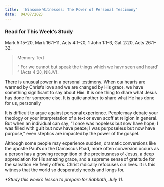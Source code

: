 ```yaml
---
title:  'Winsome Witnesses: The Power of Personal Testimony'
date:  04/07/2020
---
```


### Read for This Week’s Study
Mark 5:15–20, Mark 16:1–11, Acts 4:1–20, 1 John 1:1–3, Gal. 2:20, Acts 26:1–32.

> <p>Memory Text</p>
> “ For we cannot but speak the things which we have seen and heard’ ” (Acts 4:20, NKJV).

There is unusual power in a personal testimony. When our hearts are warmed by Christ’s love and we are changed by His grace, we have something significant to say about Him. It is one thing to share what Jesus has done for someone else. It is quite another to share what He has done for us, personally.

It is difficult to argue against personal experience. People may debate your theology or your interpretation of a text or even scoff at religion in general. But when an individual can say, “I once was hopeless but now have hope; I was filled with guilt but now have peace; I was purposeless but now have purpose,” even skeptics are impacted by the power of the gospel.

Although some people may experience sudden, dramatic conversions like the apostle Paul’s on the Damascus Road, more often conversion occurs as a person has a growing recognition of the preciousness of Jesus, a deep appreciation for His amazing grace, and a supreme sense of gratitude for the salvation He freely offers. Christ radically refocuses our lives. It is this witness that the world so desperately needs and longs for.

_*Study this week’s lesson to prepare for Sabbath, July 11._
